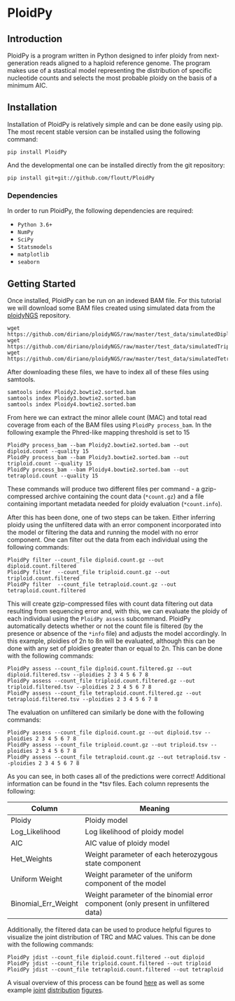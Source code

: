 # PloidPy

## Introduction
PloidPy is a program written in Python designed to infer ploidy from next-generation reads aligned to a haploid reference genome. The program makes use of a stastical model representing the distribution of specific nucleotide counts and selects the most probable ploidy on the basis of a minimum AIC.

## Installation
Installation of PloidPy is relatively simple and can be done easily using pip. The most recent stable version can be installed using the following command:
```
pip install PloidPy
```
And the developmental one can be installed directly from the git repository:
```
pip install git+git://github.com/floutt/PloidPy
```
### Dependencies
In order to run PloidPy, the following dependencies are required:
- `Python 3.6+`
- `NumPy`
- `SciPy`
- `Statsmodels`
- `matplotlib`
- `seaborn`

## Getting Started
Once installed, PloidPy can be run on an indexed BAM file. For this tutorial we will download some BAM files created using simulated data from the [ploidyNGS](https://github.com/diriano/ploidyNGS) repository.
```
wget https://github.com/diriano/ploidyNGS/raw/master/test_data/simulatedDiploidGenome/Ploidy2.bowtie2.sorted.bam
wget https://github.com/diriano/ploidyNGS/raw/master/test_data/simulatedTriploidGenome/Ploidy3.bowtie2.sorted.bam
wget https://github.com/diriano/ploidyNGS/raw/master/test_data/simulatedTetraploidGenome/Ploidy4.bowtie2.sorted.bam
```
After downloading these files, we have to index all of these files using samtools.
```
samtools index Ploidy2.bowtie2.sorted.bam
samtools index Ploidy3.bowtie2.sorted.bam
samtools index Ploidy4.bowtie2.sorted.bam
```
From here we can extract the minor allele count (MAC) and total read coverage from each of the BAM files using `PloidPy process_bam`. In the following example the Phred-like mapping threshold is set to 15 
```
PloidPy process_bam --bam Ploidy2.bowtie2.sorted.bam --out diploid.count --quality 15
PloidPy process_bam --bam Ploidy3.bowtie2.sorted.bam --out triploid.count --quality 15
PloidPy process_bam --bam Ploidy4.bowtie2.sorted.bam --out tetraploid.count --quality 15
```

These commands will produce two different files per command - a gzip-compressed archive containing the count data (`*count.gz`) and a file containing important metadata needed for ploidy evaluation (`*count.info`).
 
After this has been done, one of two steps can be taken. Either inferring ploidy using the unfiltered data with an error component incorporated into the model or filtering the data and running the model with no error component. One can filter out the data from each individual using the following commands:
```
PloidPy filter --count_file diploid.count.gz --out diploid.count.filtered
PloidPy filter  --count_file triploid.count.gz --out triploid.count.filtered
PloidPy filter  --count_file tetraploid.count.gz --out tetraploid.count.filtered
```
This will create gzip-compressed files with count data filtering out data resulting from sequencing error and, with this, we can evaluate the ploidy of each individual using the `PloidPy assess` subcommand. PloidPy automatically detects whether or not the count file is filtered (by the presence or absence of the `*info` file) and adjusts the model accordingly. In this example, ploidies of 2n to 8n will be evaluated, although this can be done with any set of ploidies greater than or equal to 2n. This can be done with the following commands:
```
PloidPy assess --count_file diploid.count.filtered.gz --out diploid.filtered.tsv --ploidies 2 3 4 5 6 7 8
PloidPy assess --count_file triploid.count.filtered.gz --out triploid.filtered.tsv --ploidies 2 3 4 5 6 7 8
PloidPy assess --count_file tetraploid.count.filtered.gz --out tetraploid.filtered.tsv --ploidies 2 3 4 5 6 7 8
```
The evaluation on unfiltered can similarly be done with the following commands:
```
PloidPy assess --count_file diploid.count.gz --out diploid.tsv --ploidies 2 3 4 5 6 7 8
PloidPy assess --count_file triploid.count.gz --out triploid.tsv --ploidies 2 3 4 5 6 7 8
PloidPy assess --count_file tetraploid.count.gz --out tetraploid.tsv --ploidies 2 3 4 5 6 7 8
```
As you can see, in both cases all of the predictions were correct! Additional information can be found in the \*tsv files. Each column represents the following:

|Column             |Meaning|
|-------------------|-------|
|Ploidy             |Ploidy model|
|Log_Likelihood     |Log likelihood of ploidy model|
|AIC                |AIC value of ploidy model|
|Het_Weights        |Weight parameter of each heterozygous state component|
|Uniform Weight     |Weight parameter of the uniform component of the model|
|Binomial_Err_Weight|Weight parameter of the binomial error component (only present in unfiltered data)|

Additionally, the filtered data can be used to produce helpful figures to visualize the joint distribution of TRC and MAC values. This can be done with the following commands:
```
PloidPy jdist --count_file diploid.count.filtered --out diploid
PloidPy jdist --count_file triploid.count.filtered --out triploid
PloidPy jdist --count_file tetraploid.count.filtered --out tetraploid
```

A visual overview of this process can be found [here](https://github.com/floutt/PloidPy/blob/master/figures/PloidPy_visual_guide.pdf) as well as some example [joint](https://github.com/floutt/PloidPy/blob/master/figures/diploid_joint_dist.pdf) [distribution](https://github.com/floutt/PloidPy/blob/master/figures/triploid_joint_dist.pdf) [figures](https://github.com/floutt/PloidPy/blob/master/figures/tetraploid_joint_dist.pdf).
